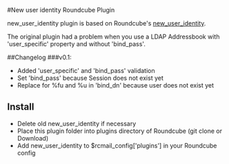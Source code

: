#New user identity Roundcube Plugin

new_user_identity plugin is based on Roundcube's [new_user_identity](https://github.com/roundcube/roundcubemail/tree/master/plugins/new_user_identity).

The original plugin had a problem when you use a LDAP Addressbook with 'user_specific' property and without 'bind_pass'.

##Changelog
###v0.1:
* Added 'user_specific' and 'bind_pass' validation
* Set 'bind_pass' because Session does not exist yet
* Replace for %fu and %u in 'bind_dn' because user does not exist yet

## Install
* Delete old new_user_identity if necessary
* Place this plugin folder into plugins directory of Roundcube (git clone or Download)
* Add new_user_identity to $rcmail_config['plugins'] in your Roundcube config
